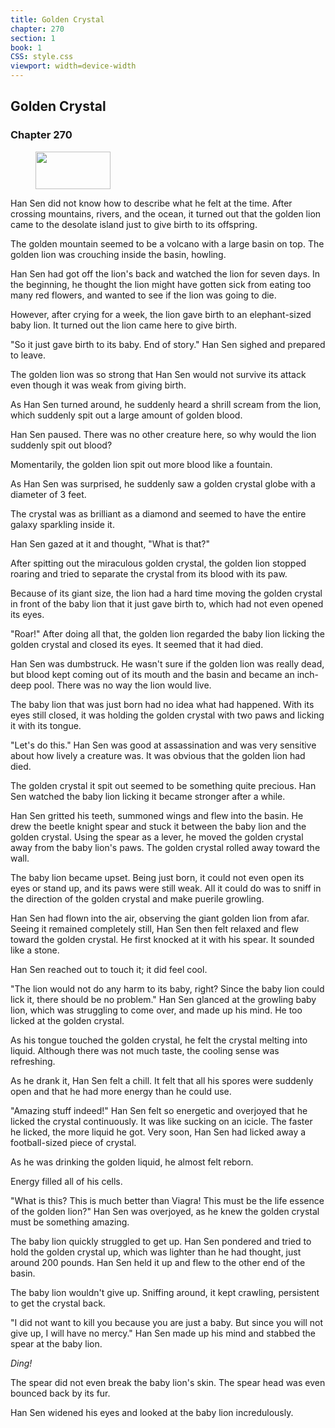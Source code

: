 ```yaml
---
title: Golden Crystal
chapter: 270
section: 1
book: 1
CSS: style.css
viewport: width=device-width
---
```


## Golden Crystal

### Chapter 270

<figure>
	<img src="../Images/gem.gif" alt="" id="gem" width="120" height="60" />
</figure>

Han Sen did not know how to describe what he felt at the time. After crossing mountains, rivers, and the ocean, it turned out that the golden lion came to the desolate island just to give birth to its offspring.

The golden mountain seemed to be a volcano with a large basin on top. The golden lion was crouching inside the basin, howling.

Han Sen had got off the lion's back and watched the lion for seven days. In the beginning, he thought the lion might have gotten sick from eating too many red flowers, and wanted to see if the lion was going to die.

However, after crying for a week, the lion gave birth to an elephant-sized baby lion. It turned out the lion came here to give birth.

"So it just gave birth to its baby. End of story." Han Sen sighed and prepared to leave.

The golden lion was so strong that Han Sen would not survive its attack even though it was weak from giving birth.

As Han Sen turned around, he suddenly heard a shrill scream from the lion, which suddenly spit out a large amount of golden blood.

Han Sen paused. There was no other creature here, so why would the lion suddenly spit out blood?

Momentarily, the golden lion spit out more blood like a fountain.

As Han Sen was surprised, he suddenly saw a golden crystal globe with a diameter of 3 feet.

The crystal was as brilliant as a diamond and seemed to have the entire galaxy sparkling inside it.

Han Sen gazed at it and thought, "What is that?"

After spitting out the miraculous golden crystal, the golden lion stopped roaring and tried to separate the crystal from its blood with its paw.

Because of its giant size, the lion had a hard time moving the golden crystal in front of the baby lion that it just gave birth to, which had not even opened its eyes.

"Roar!" After doing all that, the golden lion regarded the baby lion licking the golden crystal and closed its eyes. It seemed that it had died.

Han Sen was dumbstruck. He wasn't sure if the golden lion was really dead, but blood kept coming out of its mouth and the basin and became an inch-deep pool. There was no way the lion would live.

The baby lion that was just born had no idea what had happened. With its eyes still closed, it was holding the golden crystal with two paws and licking it with its tongue.

"Let's do this." Han Sen was good at assassination and was very sensitive about how lively a creature was. It was obvious that the golden lion had died.

The golden crystal it spit out seemed to be something quite precious. Han Sen watched the baby lion licking it became stronger after a while.

Han Sen gritted his teeth, summoned wings and flew into the basin. He drew the beetle knight spear and stuck it between the baby lion and the golden crystal. Using the spear as a lever, he moved the golden crystal away from the baby lion's paws. The golden crystal rolled away toward the wall.

The baby lion became upset. Being just born, it could not even open its eyes or stand up, and its paws were still weak. All it could do was to sniff in the direction of the golden crystal and make puerile growling.

Han Sen had flown into the air, observing the giant golden lion from afar. Seeing it remained completely still, Han Sen then felt relaxed and flew toward the golden crystal. He first knocked at it with his spear. It sounded like a stone.

Han Sen reached out to touch it; it did feel cool.

"The lion would not do any harm to its baby, right? Since the baby lion could lick it, there should be no problem." Han Sen glanced at the growling baby lion, which was struggling to come over, and made up his mind. He too licked at the golden crystal.

As his tongue touched the golden crystal, he felt the crystal melting into liquid. Although there was not much taste, the cooling sense was refreshing.

As he drank it, Han Sen felt a chill. It felt that all his spores were suddenly open and that he had more energy than he could use.

"Amazing stuff indeed!" Han Sen felt so energetic and overjoyed that he licked the crystal continuously. It was like sucking on an icicle. The faster he licked, the more liquid he got. Very soon, Han Sen had licked away a football-sized piece of crystal.

As he was drinking the golden liquid, he almost felt reborn.

Energy filled all of his cells.

"What is this? This is much better than Viagra! This must be the life essence of the golden lion?" Han Sen was overjoyed, as he knew the golden crystal must be something amazing.

The baby lion quickly struggled to get up. Han Sen pondered and tried to hold the golden crystal up, which was lighter than he had thought, just around 200 pounds. Han Sen held it up and flew to the other end of the basin.

The baby lion wouldn't give up. Sniffing around, it kept crawling, persistent to get the crystal back.

"I did not want to kill you because you are just a baby. But since you will not give up, I will have no mercy." Han Sen made up his mind and stabbed the spear at the baby lion.

*Ding!*

The spear did not even break the baby lion's skin. The spear head was even bounced back by its fur.

Han Sen widened his eyes and looked at the baby lion incredulously.